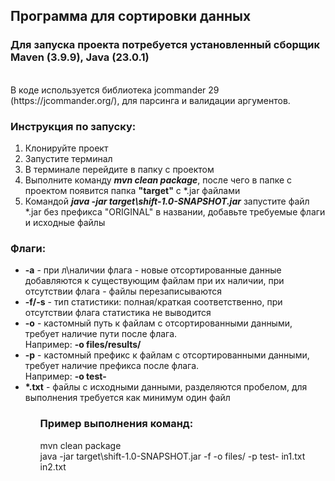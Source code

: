 <h2>Программа для сортировки данных</h2>

<h3>Для запуска проекта потребуется установленный сборщик Maven (3.9.9), Java (23.0.1)</h3>
</br>В коде используется библиотека jcommander 29 (https://jcommander.org/), для парсинга и валидации аргументов.

<h3>Инструкция по запуску:</h3>
<ol>
<li>Клонируйте проект</li>
<li>Запустите терминал</li>
<li>В терминале перейдите в папку с проектом</li>
<li>Выполните команду <i><b>mvn clean package</b></i>, после чего в папке с проектом появится папка <b>"target"</b> с *.jar файлами</li>
<li>Командой <i><b>java -jar target\shift-1.0-SNAPSHOT.jar</b></i> запустите файл *.jar без префикса "ORIGINAL" в названии, добавьте требуемые флаги и исходные файлы</li>
</ol>

<h3>Флаги:</h3>
<ul>
<li><b>-a</b> - при л\наличии флага - новые отсортированные данные добавляются к существующим файлам при их наличии, при отсутствии флага - файлы перезаписываются</li>
<li><b>-f/-s</b> - тип статистики: полная/краткая соответственно, при отсутствии флага статистика не выводится</li>
<li><b>-o</b> - кастомный путь к файлам с отсортированными данными, требует наличие пути после флага.</br> Например: <b>-o files/results/</b></li>
<li><b>-p</b> - кастомный префикс к файлам с отсортированными данными, требует наличие префикса после флага.</br> Например: <b>-o test-</b></li> 
<li><b>*.txt</b> - файлы с исходными данными, разделяются пробелом, для выполнения требуется как минимум один файл</li>
<ul>
  
<h3>Пример выполнения команд:</h3>
mvn clean package</br>
java -jar target\shift-1.0-SNAPSHOT.jar -f -o files/ -p  test- in1.txt in2.txt

